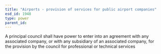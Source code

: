 ```yaml
---
title: "Airports - provision of services for public airport companies"
esd_id: 1948
type: power
parent_id:  
---
```


A principal council shall have power to enter into an agreement with any associated company, or with any subsidiary of an associated company, for the provision by the council for professional or technical services

